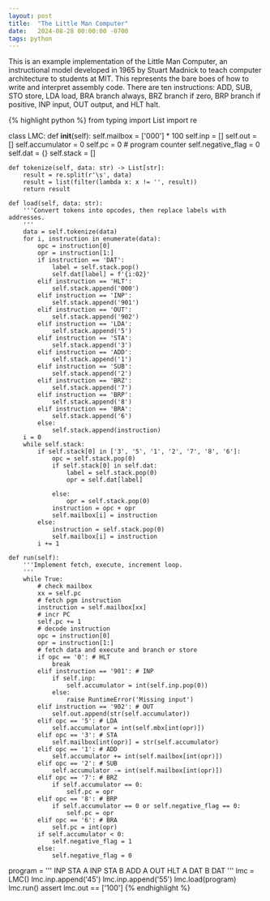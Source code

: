 ```yaml
---
layout: post
title:  "The Little Man Computer"
date:   2024-08-28 00:00:00 -0700
tags: python
---
```


This is an example implementation of the Little Man Computer, an instructional
model developed in 1965 by Stuart Madnick to teach computer architecture to
students at MIT. This represents the bare boes of how to write and interpret
assembly code. There are ten instructions: ADD, SUB, STO store, LDA load, BRA
branch always, BRZ branch if zero, BRP branch if positive, INP input, OUT
output, and HLT halt.

{% highlight python %}
from typing import List
import re

class LMC:
    def __init__(self):
        self.mailbox = ['000'] * 100
        self.inp = []
        self.out = []
        self.accumulator = 0
        self.pc = 0 # program counter
        self.negative_flag = 0
        self.dat = {}
        self.stack = []

    def tokenize(self, data: str) -> List[str]:
        result = re.split(r'\s', data)
        result = list(filter(lambda x: x != '', result))
        return result

    def load(self, data: str):
        '''Convert tokens into opcodes, then replace labels with addresses.
        '''
        data = self.tokenize(data)
        for i, instruction in enumerate(data):
            opc = instruction[0]
            opr = instruction[1:]
            if instruction == 'DAT':
                label = self.stack.pop()
                self.dat[label] = f'{i:02}'
            elif instruction == 'HLT':
                self.stack.append('000')
            elif instruction == 'INP':
                self.stack.append('901')
            elif instruction == 'OUT':
                self.stack.append('902')
            elif instruction == 'LDA':
                self.stack.append('5')
            elif instruction == 'STA':
                self.stack.append('3')
            elif instruction == 'ADD':
                self.stack.append('1')
            elif instruction == 'SUB':
                self.stack.append('2')
            elif instruction == 'BRZ':
                self.stack.append('7')
            elif instruction == 'BRP':
                self.stack.append('8')
            elif instruction == 'BRA':
                self.stack.append('6')
            else:
                self.stack.append(instruction)
        i = 0
        while self.stack:
            if self.stack[0] in ['3', '5', '1', '2', '7', '8', '6']:
                opc = self.stack.pop(0)
                if self.stack[0] in self.dat:
                    label = self.stack.pop(0)
                    opr = self.dat[label]
                    
                else:
                    opr = self.stack.pop(0)
                instruction = opc + opr
                self.mailbox[i] = instruction
            else:
                instruction = self.stack.pop(0)
                self.mailbox[i] = instruction
            i += 1
    
    def run(self):
        '''Implement fetch, execute, increment loop.
        '''
        while True:
            # check mailbox
            xx = self.pc
            # fetch pgm instruction
            instruction = self.mailbox[xx]
            # incr PC
            self.pc += 1
            # decode instruction
            opc = instruction[0]
            opr = instruction[1:]
            # fetch data and execute and branch or store
            if opc == '0': # HLT
                break
            elif instruction == '901': # INP
                if self.inp:
                    self.accumulator = int(self.inp.pop(0))
                else:
                    raise RuntimeError('Missing input')
            elif instruction == '902': # OUT
                self.out.append(str(self.accumulator))
            elif opc == '5': # LDA
                self.accumulator = int(self.mbx[int(opr)])
            elif opc == '3': # STA
                self.mailbox[int(opr)] = str(self.accumulator)
            elif opc == '1': # ADD
                self.accumulator += int(self.mailbox[int(opr)])
            elif opc == '2': # SUB
                self.accumulator -= int(self.mailbox[int(opr)])
            elif opc == '7': # BRZ
                if self.accumulator == 0:
                    self.pc = opr
            elif opc == '8': # BRP
                if self.accumulator == 0 or self.negative_flag == 0:
                    self.pc = opr
            elif opc == '6': # BRA
                self.pc = int(opr)
            if self.accumulator < 0:
                self.negative_flag = 1
            else:
                self.negative_flag = 0

program = '''
  INP
  STA A
  INP
  STA B
  ADD A
  OUT
  HLT
A DAT
B DAT
'''
lmc = LMC()
lmc.inp.append('45')
lmc.inp.append('55')
lmc.load(program)
lmc.run()
assert lmc.out == ['100']
{% endhighlight %}

